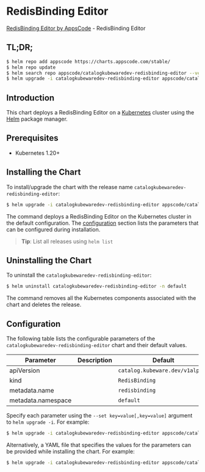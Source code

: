 # RedisBinding Editor

[RedisBinding Editor by AppsCode](https://byte.builders) - RedisBinding Editor

## TL;DR;

```bash
$ helm repo add appscode https://charts.appscode.com/stable/
$ helm repo update
$ helm search repo appscode/catalogkubewaredev-redisbinding-editor --version=v0.17.0
$ helm upgrade -i catalogkubewaredev-redisbinding-editor appscode/catalogkubewaredev-redisbinding-editor -n default --create-namespace --version=v0.17.0
```

## Introduction

This chart deploys a RedisBinding Editor on a [Kubernetes](http://kubernetes.io) cluster using the [Helm](https://helm.sh) package manager.

## Prerequisites

- Kubernetes 1.20+

## Installing the Chart

To install/upgrade the chart with the release name `catalogkubewaredev-redisbinding-editor`:

```bash
$ helm upgrade -i catalogkubewaredev-redisbinding-editor appscode/catalogkubewaredev-redisbinding-editor -n default --create-namespace --version=v0.17.0
```

The command deploys a RedisBinding Editor on the Kubernetes cluster in the default configuration. The [configuration](#configuration) section lists the parameters that can be configured during installation.

> **Tip**: List all releases using `helm list`

## Uninstalling the Chart

To uninstall the `catalogkubewaredev-redisbinding-editor`:

```bash
$ helm uninstall catalogkubewaredev-redisbinding-editor -n default
```

The command removes all the Kubernetes components associated with the chart and deletes the release.

## Configuration

The following table lists the configurable parameters of the `catalogkubewaredev-redisbinding-editor` chart and their default values.

|     Parameter      | Description |                  Default                   |
|--------------------|-------------|--------------------------------------------|
| apiVersion         |             | <code>catalog.kubeware.dev/v1alpha1</code> |
| kind               |             | <code>RedisBinding</code>                  |
| metadata.name      |             | <code>redisbinding</code>                  |
| metadata.namespace |             | <code>default</code>                       |


Specify each parameter using the `--set key=value[,key=value]` argument to `helm upgrade -i`. For example:

```bash
$ helm upgrade -i catalogkubewaredev-redisbinding-editor appscode/catalogkubewaredev-redisbinding-editor -n default --create-namespace --version=v0.17.0 --set apiVersion=catalog.kubeware.dev/v1alpha1
```

Alternatively, a YAML file that specifies the values for the parameters can be provided while
installing the chart. For example:

```bash
$ helm upgrade -i catalogkubewaredev-redisbinding-editor appscode/catalogkubewaredev-redisbinding-editor -n default --create-namespace --version=v0.17.0 --values values.yaml
```
